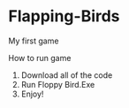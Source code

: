 # Flapping-Birds
My first game

How to run game

1. Download all of the code
2. Run Floppy Bird.Exe
3. Enjoy!

